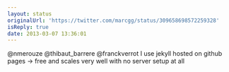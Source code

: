 ```yaml
---
layout: status
originalUrl: 'https://twitter.com/marcgg/status/309658698572259328'
isReply: true
date: 2013-03-07 13:36:01
---
```


@nmerouze @thibaut_barrere @franckverrot I use jekyll hosted on github pages -&gt; free and scales very well with no server setup at all
